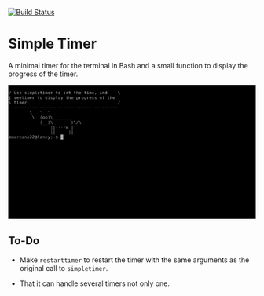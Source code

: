 [![Build Status](https://travis-ci.org/manuelmarcano22/simpletimer.svg?branch=master)](https://travis-ci.org/manuelmarcano22/simpletimer)

# Simple Timer

A minimal timer for the terminal in Bash and a small function to display the progress of the timer. 

![Alt Text](https://github.com/manuelmarcano22/simpletimer/blob/master/timer.gif)

## To-Do

- Make `restarttimer` to restart the timer with the same arguments as the original call to `simpletimer`.

- That it can handle several timers not only one. 

